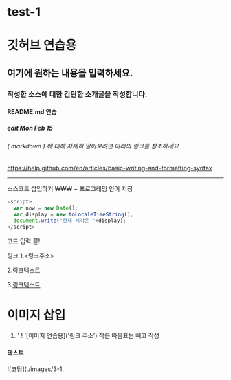 # test-1

# 깃허브 연습용

## 여기에 원하는 내용을 입력하세요.

### 작성한 소스에 대한 간단한 소개글을 작성합니다.

#### README.md 연습

##### edit Mon Feb 15 


###### ( markdown ) 에 대해 자세히 알아보려면 아래의 링크를 참조하세요

https://help.github.com/en/articles/basic-writing-and-formatting-syntax

----------
소스코드 삽입하기 ₩₩₩ + 프로그래밍 언어 지정
```javascript
<script>
  var now = new Date();
  var display = new.toLocaleTimeString();
  document.write("현재 시각은 "+display);
</script>
```
코드 입력 끝!

링크
1.<링크주소>

2.[링크텍스트](링크주소)

3.[링크텍스트](링크주소,"부가설명")

# 이미지 삽입

1.   ' ! '[이미지 연습용]('링크 주소')  작은 따옴표는 빼고 작성

#### 테스트
![코딩](./images/3-1.
